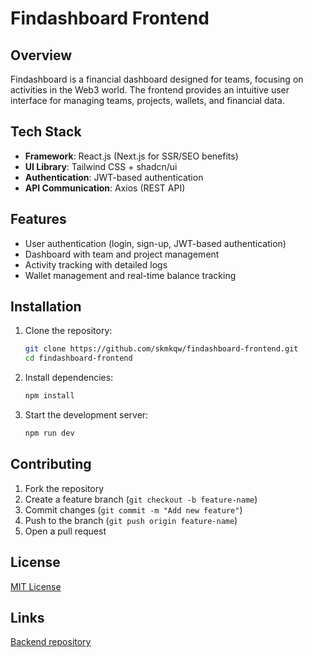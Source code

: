 # Findashboard Frontend

## Overview
Findashboard is a financial dashboard designed for teams, focusing on activities in the Web3 world. The frontend provides an intuitive user interface for managing teams, projects, wallets, and financial data.

## Tech Stack
- **Framework**: React.js (Next.js for SSR/SEO benefits)
- **UI Library**: Tailwind CSS + shadcn/ui
- **Authentication**: JWT-based authentication
- **API Communication**: Axios (REST API)

## Features
- User authentication (login, sign-up, JWT-based authentication)
- Dashboard with team and project management
- Activity tracking with detailed logs
- Wallet management and real-time balance tracking

## Installation
1. Clone the repository:
   ```sh
   git clone https://github.com/skmkqw/findashboard-frontend.git
   cd findashboard-frontend
   ```
2. Install dependencies:
   ```sh
   npm install
   ```
3. Start the development server:
   ```sh
   npm run dev
   ```

## Contributing
1. Fork the repository
2. Create a feature branch (`git checkout -b feature-name`)
3. Commit changes (`git commit -m "Add new feature"`)
4. Push to the branch (`git push origin feature-name`)
5. Open a pull request

## License
[MIT License](/LICENSE)

## Links
[Backend repository](https://github.com/skmkqw/findashboard)
